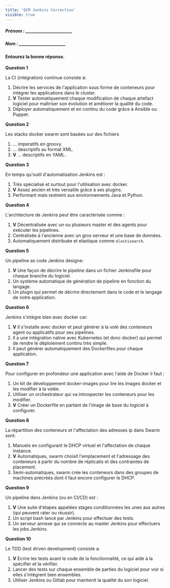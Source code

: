 ```yaml
---
title: 'QCM Jenkins Correction'
visible: true
---
```


##### Prénom : \_\_\_\_\_\_\_\_\_\_\_\_\_\_\_\_\_\_\_\_\_\_ 

##### Nom : \_\_\_\_\_\_\_\_\_\_\_\_\_\_\_\_\_\_\_\_\_\_


#### Entourez la bonne réponse.


**Question 1**

La CI (intégration) continue consiste à:

1. Décrire les services de l'application sous forme de conteneurs pour intégrer les applications dans le cluster.
3. **V** Tester automatiquement chaque modification de chaque artefact logiciel pour maîtriser son évolution et améliorer la qualité du code.
4.  Déployer automatiquement et en continu du code grâce à Ansible ou Puppet.

**Question 2**

Les stacks docker swarm sont basées sur des fichiers

1. ... imperatifs en groovy.
1. ... descriptifs au format XML.
1. **V** ... descriptifs en YAML.

**Question 3**

En temps qu'outil d'automatisation Jenkins est :

1. Très spécialisé et surtout pour l'utilisation avec docker.
1. **V** Assez ancien et très versatile grâce à ses plugins.
1. Performant mais restreint aux environnements Java et Python.

**Question 4**

L'architecture de Jenkins peut être caractérisée comme : 

1. **V** Décentralisée avec un ou plusieurs master et des agents pour exécuter les pipelines.
1. Centralisée à l'ancienne avec un gros serveur et une base de données.
3. Automatiquement distribuée et elastique comme `elastisearch`.

**Question 5**

Un pipeline as code Jenkins designe:

1. **V** Une façon de décrire le pipeline dans un fichier Jenkinsfile pour chaque branche du logiciel.
2. Un système automatique de génération de pipeline en fonction du langage.
3. Un plugin qui permet de décrire directement dans le code et le langage de notre application.

**Question 6**

Jenkins s'intègre bien avec docker car:

1. **V** Il s'installe avec docker et peut générer à la volé des conteneurs agent ou applicatifs pour ses pipelines.
1. Il a une intégration native avec Kubernetes (et donc docker) qui permet de rendre le déploiement continu très simple.
1. Il peut générer automatiquement des Dockerfiles pour chaque application.

**Question 7**

Pour configurer en profondeur une application avec l'aide de Docker il faut :

1. Un kit de développement docker-images pour lire les images docker et les modifier à la volée.
1. Utiliser un orchestrateur qui va introspecter les conteneurs pour les modifier.
1. **V** Créer un Dockerfile en partant de l'image de base du logiciel à configurer.


**Question 8**

La répartition des conteneurs et l'affectation des adresses ip dans Swarm sont: 

1. Manuels en configurant le DHCP virtuel et l'affectation de chaque instance.
1. **V** Automatiques, swarm choisit l'emplacement et l'adressage des conteneurs à partir du nombre de réplicatis et des contraintes de placement.
1. Semi-automatiques, swarm crée les conteneurs dans des groupes de machines précréés dont il faut encore configurer le DHCP.

**Question 9**

Un pipeline dans Jenkins (ou en CI/CD) est :

1. **V** Une suite d'étapes appelées stages conditionnées les unes aux autres (qui peuvent rater ou réussir).
2. Un script bash lancé par Jenkins pour effectuer des tests.
3. Un serveur annexe qui se connecte au master Jenkins pour effectuers les jobs Jenkins.
 
**Question 10**

Le TDD (test driven development) consiste a:

1. **V** Ecrire les tests avant le code de la fonctionnalité, ce qui aide à la spécifier et la vérifier.
2. Lancer des tests sur chaque ensemble de parties du logiciel pour voir si elles s'intègrent bien ensembles.
3. Utiliser Jenkins ou Gitlab pour maintenit la qualité du son logiciel.

